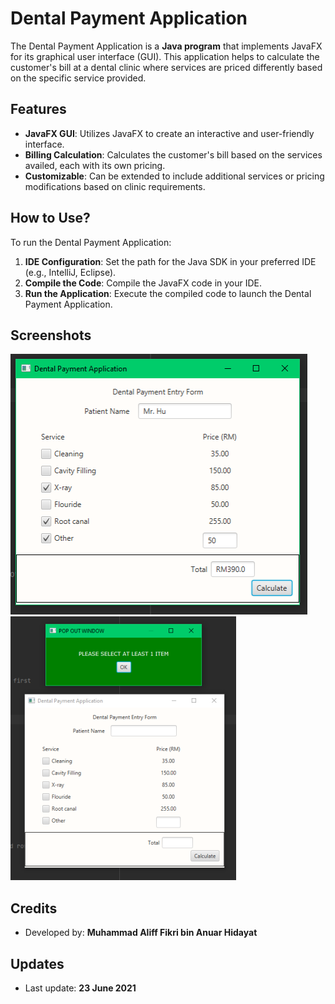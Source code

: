 # Dental Payment Application

The Dental Payment Application is a **Java program** that implements JavaFX for its graphical user interface (GUI). This application helps to calculate the customer's bill at a dental clinic where services are priced differently based on the specific service provided.

## Features

- **JavaFX GUI**: Utilizes JavaFX to create an interactive and user-friendly interface.
- **Billing Calculation**: Calculates the customer's bill based on the services availed, each with its own pricing.
- **Customizable**: Can be extended to include additional services or pricing modifications based on clinic requirements.

## How to Use?

To run the Dental Payment Application:

1. **IDE Configuration**: Set the path for the Java SDK in your preferred IDE (e.g., IntelliJ, Eclipse).
2. **Compile the Code**: Compile the JavaFX code in your IDE.
3. **Run the Application**: Execute the compiled code to launch the Dental Payment Application.

## Screenshots

![Screenshot 1](./Screenshot1.png)
![Screenshot 2](./Screenshot2.png)

## Credits

- Developed by: **Muhammad Aliff Fikri bin Anuar Hidayat**

## Updates

- Last update: **23 June 2021**
